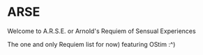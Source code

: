 # ARSE

Welcome to A.R.S.E. or Arnold's Requiem of Sensual Experiences

The one and only Requiem list for now) featuring OStim :^)
